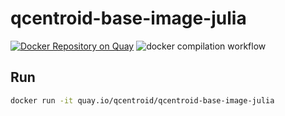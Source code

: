 # qcentroid-base-image-julia

[![Docker Repository on Quay](https://quay.io/repository/qcentroid/qcentroid-base-image-julia/status "Docker Repository on Quay")](https://quay.io/repository/qcentroid/qcentroid-base-image-julia)
![docker compilation workflow](https://github.com/QCentroid/qcentroid-base-image-julia/actions/workflows/image.yml/badge.svg)

## Run

```bash
docker run -it quay.io/qcentroid/qcentroid-base-image-julia
```
